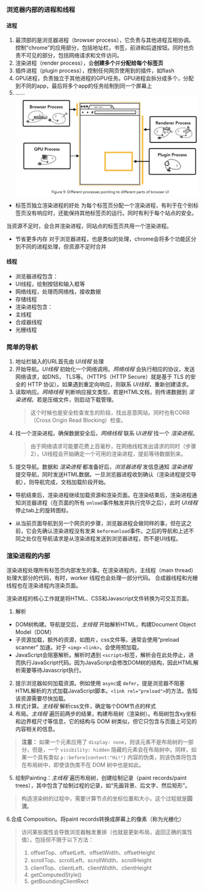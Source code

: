 ### 浏览器内部的进程和线程
#### 进程
1. 最顶部的是浏览器进程（browser process），它负责与其他进程互相协调。控制“chrome”的应用部分，包括地址栏，书签，前进和后退按钮。同时也负责不可见的部分，包括网络请求和文件访问。
2. 渲染进程（render process），会**创建多个**并**分配给每个标签页**
3. 插件进程（plugin process），控制任何网页使用到的插件，如flash
4. GPU进程，负责独立于其他进程的GPU任务。GPU进程会拆分成多个，分配到不同的app，最后将多个app的任务绘制到同一个屏幕上
5. ……
![浏览器进程](../Pictures/不同进程负责不同部分.png "浏览器中的部分进程")

* 标签页独立渲染进程的好处
为每个标签页分配一个渲染进程，有利于在个别标签页没有响应时，还能保持其他标签页的运行。同时有利于每个站点的安全。  

当资源不足时，会合并渲染进程，同站点的标签页共用一个渲染进程。

* 节省更多内存
对于浏览器进程，也是类似的处理，chrome会将多个功能区分到不同的进程处理，但资源不足时合并

#### 线程
- 浏览器进程包含：
 - UI线程，绘制按钮和输入框等
 - 网络线程，处理而网络栈，接收数据
 - 存储线程
- 渲染进程包含：
 - 主线程
 - 合成器线程
 - 光栅线程 


### 简单的导航
1. 地址栏输入的URL首先由 *UI线程* 处理
2. 开始导航。*UI线程* 初始化一个网络调用。*网络线程* 会执行相应的协议，发送网络请求，如DNS， TLS等。（HTTPS（HTTP Secure）就是基于 TLS 的安全的 HTTP 协议）。如果遇到重定向响应，则联系 *UI线程*，重新创建请求。
3. 读取响应。*网络线程* 判断响应报文类型，若是HTML文档，则传递数据到 *渲染进程*。若是压缩文件，则启动下载管理。
   > 这个时候也是安全检查发生的阶段，找出恶意网站。同时也有CORB（Cross Origin Read Blocking）检查。
4. 找一个渲染进程。确保数据安全后，*网络线程* 联系 *UI进程* 找一个 *渲染进程*。
   > 由于网络请求可能要花费上百毫秒，在网络线程发出请求的同时（步骤2），UI线程会开始确定一个可用的渲染进程，提前等待数据到来。
5. 提交导航。数据和 *渲染进程* 都准备好后，*浏览器进程* 发信息通知 *渲染进程* 提交导航，同时发送HTML数据。一旦浏览器进程收到确认（渲染进程提交导航），则导航完成，文档加载阶段开始。

* 导航结束后，渲染进程继续加载资源和渲染页面。在渲染结束后，渲染进程通知浏览器进程（在页面的所有 `onload`事件触发并执行完毕之后），此时 *UI线程* 停止tab上的旋转图标。

* 从当前页面导航到另一个网页的步骤，浏览器进程会做同样的事，但在这之前，它会先确认渲染进程没有发来 `beforeunload`事件。之后的导航和上述不同之处仅在导航请求是从渲染进程发送到浏览器进程，而不是UI线程。

### 渲染进程的内部
渲染进程处理所有标签页内部发生的事。在渲染进程内，主线程（main thread）处理大部分的代码，有时，worker 线程也会处理一部分代码。
合成器线程和光栅线程也在渲染进程内渲染页面。

渲染进程的核心工作就是将HTML、CSS和Javascript文件转换为可交互页面。

1. 解析
  * DOM树构建。导航提交后，*主线程* 开始解析HTML，构建Document Object Model（DOM）
  * 子资源加载，额外的资源，如图片，css文件等。通常会使用“preload scanner” 加速。对于 `<img>` `<link>`，会使用预加载。
  * JavaScript会阻塞解析。解析时遇到 `<script>`标签，解析会在此处停止，进而执行JavaScript代码。因为JavaScript会修改DOM树的结构，因此HTML解析需要等待Javascript执行。
2. 提示浏览器如何加载资源。例如使用 `async`或 `defer`，提是浏览器不阻塞HTML解析的方式加载JavaScript脚本。`<link rel="preload">`的方法，告知该资源需要尽快加载。
3. 样式计算。*主线程* 解析css文件，确定每个DOM节点的样式
4. 布局。*主线程* 遍历前两步的结果，构建布局树（渲染树）。布局树包含xy坐标和边界框尺寸等信息，它的结构与 DOM 树类似，但它只包含与页面上可见的内容相关的信息。
>**注意：** 如果一个元素应用了 `display: none`，则该元素不是布局树的一部分，但是，一个 `visibility: hidden` 隐藏的元素会在布局树中。同样，如果一个具有类似 `p::before{content:"Hi!"}` 内容的伪类，则该伪类将包含在布局树中，即使该伪类不在 DOM 树中也是如此。
5. 绘制Painting：*主线程* 遍历布局树，创建绘制记录（paint records/paint trees），其中包含了绘制过程的记录，如“先画背景、后文字、然后矩形”。

> 构造渲染树的过程中，需要计算节点的坐标位置和大小，这个过程就是**回流**。

6.合成 Composition。将paint records转换成屏幕上的像素（称为光栅化）

>访问某些属性会导致浏览器触发重排（也就是更新布局，返回正确的属性值），包括但不限于以下方法：
> 1. offsetTop、offsetLeft、offsetWidth、offsetHeight
> 2. scrollTop、scrollLeft、scrollWidth、scrollHeight
> 3. clientTop、clientLeft、clientWidth、clientHeight
> 4. getComputedStyle()
> 5. getBoundingClientRect